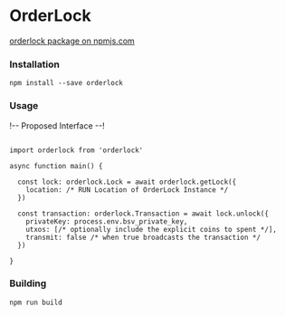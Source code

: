 
# OrderLock

[orderlock package on npmjs.com](https://npmjs.com/package/orderlock)

### Installation

```
npm install --save orderlock
```

### Usage

!-- Proposed Interface --!

```

import orderlock from 'orderlock'

async function main() {

  const lock: orderlock.Lock = await orderlock.getLock({
    location: /* RUN Location of OrderLock Instance */
  })

  const transaction: orderlock.Transaction = await lock.unlock({
    privateKey: process.env.bsv_private_key,
    utxos: [/* optionally include the explicit coins to spent */],
    transmit: false /* when true broadcasts the transaction */
  })

}

```

### Building

```
npm run build
```
